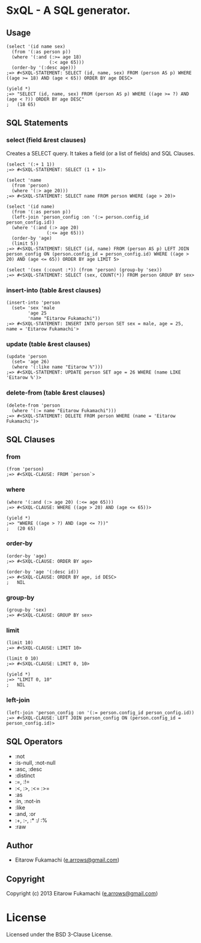 # SxQL - A SQL generator.

## Usage

```common-lisp
(select '(id name sex)
  (from '(:as person p))
  (where '(:and (:>= age 18)
                (:< age 65)))
  (order-by '(:desc age)))
;=> #<SXQL-STATEMENT: SELECT (id, name, sex) FROM (person AS p) WHERE ((age >= 18) AND (age < 65)) ORDER BY age DESC>

(yield *)
;=> "SELECT (id, name, sex) FROM (person AS p) WHERE ((age >= ?) AND (age < ?)) ORDER BY age DESC"
;   (18 65)
```

## SQL Statements

### select (field &rest clauses)

Creates a SELECT query. It takes a field (or a list of fields) and SQL Clauses.

```common-lisp
(select '(:+ 1 1))
;=> #<SXQL-STATEMENT: SELECT (1 + 1)>

(select 'name
  (from 'person)
  (where '(:> age 20)))
;=> #<SXQL-STATEMENT: SELECT name FROM person WHERE (age > 20)>

(select '(id name)
  (from '(:as person p))
  (left-join 'person_config :on '(:= person.config_id person_config.id))
  (where '(:and (:> age 20)
               (:<= age 65)))
  (order-by 'age)
  (limit 5))
;=> #<SXQL-STATEMENT: SELECT (id, name) FROM (person AS p) LEFT JOIN person_config ON (person.config_id = person_config.id) WHERE ((age > 20) AND (age <= 65)) ORDER BY age LIMIT 5>

(select '(sex (:count :*)) (from 'person) (group-by 'sex))
;=> #<SXQL-STATEMENT: SELECT (sex, COUNT(*)) FROM person GROUP BY sex>
```

### insert-into (table &rest clauses)

```common-lisp
(insert-into 'person
  (set= 'sex 'male
        'age 25
        'name "Eitarow Fukamachi"))
;=> #<SXQL-STATEMENT: INSERT INTO person SET sex = male, age = 25, name = 'Eitarow Fukamachi'>
```

### update (table &rest clauses)

```common-lisp
(update 'person
  (set= 'age 26)
  (where '(:like name "Eitarow %")))
;=> #<SXQL-STATEMENT: UPDATE person SET age = 26 WHERE (name LIKE 'Eitarow %')>
```

### delete-from (table &rest clauses)

```common-lisp
(delete-from 'person
  (where '(:= name "Eitarow Fukamachi")))
;=> #<SXQL-STATEMENT: DELETE FROM person WHERE (name = 'Eitarow Fukamachi')>
```

## SQL Clauses

### from

```common-lisp
(from 'person)
;=> #<SXQL-CLAUSE: FROM `person`>
```

### where

```common-lisp
(where '(:and (:> age 20) (:<= age 65)))
;=> #<SXQL-CLAUSE: WHERE ((age > 20) AND (age <= 65))>

(yield *)
;=> "WHERE ((age > ?) AND (age <= ?))"
;   (20 65)
```

### order-by

```common-lisp
(order-by 'age)
;=> #<SXQL-CLAUSE: ORDER BY age>

(order-by 'age '(:desc id))
;=> #<SXQL-CLAUSE: ORDER BY age, id DESC>
;   NIL
```

### group-by

```common-lisp
(group-by 'sex)
;=> #<SXQL-CLAUSE: GROUP BY sex>
```

### limit

```common-lisp
(limit 10)
;=> #<SXQL-CLAUSE: LIMIT 10>

(limit 0 10)
;=> #<SXQL-CLAUSE: LIMIT 0, 10>

(yield *)
;=> "LIMIT 0, 10"
;   NIL
```

### left-join

```common-lisp
(left-join 'person_config :on '(:= person.config_id person_config.id))
;=> #<SXQL-CLAUSE: LEFT JOIN person_config ON (person.config_id = person_config.id)>
```

## SQL Operators

* :not
* :is-null, :not-null
* :asc, :desc
* :distinct
* :=, :!=
* :<, :>, :<= :>=
* :as
* :in, :not-in
* :like
* :and, :or
* :+, :-, :* :/ :%
* :raw

## Author

* Eitarow Fukamachi (e.arrows@gmail.com)

## Copyright

Copyright (c) 2013 Eitarow Fukamachi (e.arrows@gmail.com)

# License

Licensed under the BSD 3-Clause License.
